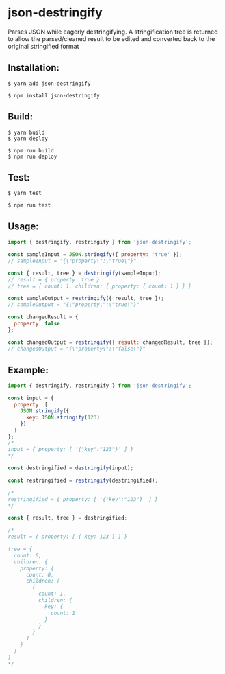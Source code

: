 # json-destringify
Parses JSON while eagerly destringifying. A stringification tree is returned to allow the parsed/cleaned result to be edited and converted back to the original stringified format

Installation:
----------

```shell
$ yarn add json-destringify
```

```shell
$ npm install json-destringify
```

Build:
----------

```shell
$ yarn build
$ yarn deploy
```

```shell
$ npm run build
$ npm run deploy
```

Test:
----------

```shell
$ yarn test
```

```shell
$ npm run test
```

Usage:
----------

```js
import { destringify, restringify } from 'json-destringify';

const sampleInput = JSON.stringify({ property: 'true' });
// sampleInput = "{\"property\":\"true\"}"

const { result, tree } = destringify(sampleInput);
// result = { property: true }
// tree = { count: 1, children: { property: { count: 1 } } }

const sampleOutput = restringify({ result, tree });
// sampleOutput = "{\"property\":\"true\"}"

const changedResult = {
  property: false
};

const changedOutput = restringify({ result: changedResult, tree });
// changedOutput = "{\"property\":\"false\"}"
```


Example:
----------

```js
import { destringify, restringify } from 'json-destringify';

const input = {
  property: [
    JSON.stringify({
      key: JSON.stringify(123)
    })
  ]
};
/*
input = { property: [ '{"key":"123"}' ] }
*/

const destringified = destringify(input);

const restringified = restringify(destringified);

/*
restringified = { property: [ '{"key":"123"}' ] }
*/

const { result, tree } = destringified;

/*
result = { property: [ { key: 123 } ] }

tree = {
  count: 0,
  children: {
    property: {
      count: 0,
      children: [
        {
          count: 1,
          children: {
            key: {
              count: 1
            }
          }
        }
      ]
    }
  }
}
*/
```